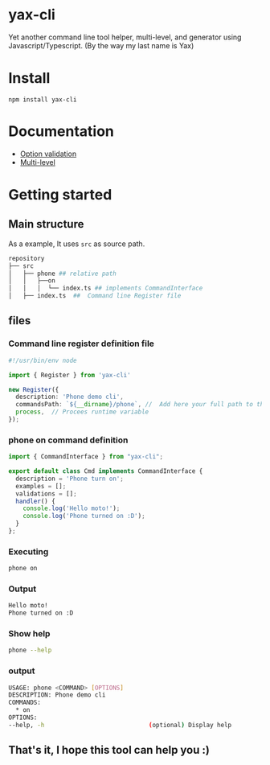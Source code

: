 # yax-cli
Yet another command line tool helper, multi-level, and generator using Javascript/Typescript. (By the way my last name is Yax)

# Install 
```
npm install yax-cli
```

# Documentation
- [Option validation](./docs/VALIDATIONS.md)
- [Multi-level](./docs/MULTI-LEVEL.md)

# Getting started

## Main structure

As a example, It uses `src` as source path.
```sh
repository
├── src
│   ├── phone ## relative path 
│   │   ├──on 
│   │   │  └── index.ts ## implements CommandInterface
│   ├── index.ts  ##  Command line Register file
```

## files

### Command line register definition file

```ts
#!/usr/bin/env node

import { Register } from 'yax-cli'

new Register({
  description: 'Phone demo cli',
  commandsPath: `${__dirname}/phone`, //  Add here your full path to the directory
  process,  // Procees runtime variable
});
```

### phone on command definition
```ts
import { CommandInterface } from "yax-cli";

export default class Cmd implements CommandInterface {
  description = 'Phone turn on';
  examples = [];
  validations = [];
  handler() {
    console.log('Hello moto!');
    console.log('Phone turned on :D');
  }
};
```

### Executing
```sh
phone on
```

### Output
```sh
Hello moto!
Phone turned on :D
```

### Show help
```sh
phone --help
```
### output
```sh
USAGE: phone <COMMAND> [OPTIONS]
DESCRIPTION: Phone demo cli
COMMANDS:
  * on
OPTIONS:
--help, -h                             (optional) Display help
```

## That's it, I hope this tool can help you :)
